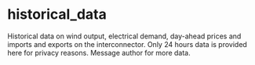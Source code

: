 # historical_data
Historical data on wind output, electrical demand, day-ahead prices and imports and exports on the interconnector. Only 24 hours data is provided here for privacy reasons. Message author for more data.
